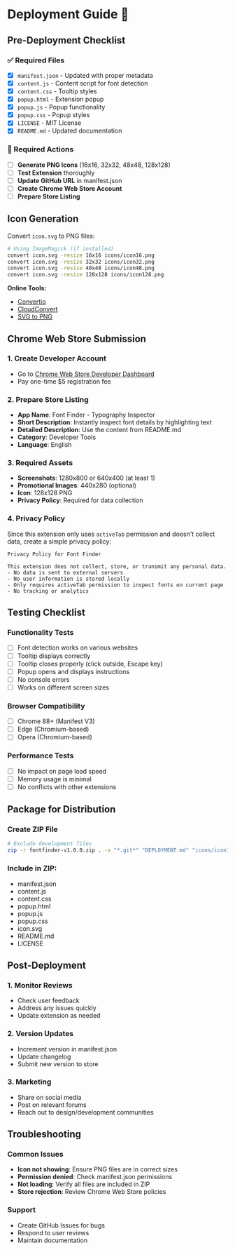 # Deployment Guide 🚀

## Pre-Deployment Checklist

### ✅ Required Files
- [x] `manifest.json` - Updated with proper metadata
- [x] `content.js` - Content script for font detection
- [x] `content.css` - Tooltip styles
- [x] `popup.html` - Extension popup
- [x] `popup.js` - Popup functionality
- [x] `popup.css` - Popup styles
- [x] `LICENSE` - MIT License
- [x] `README.md` - Updated documentation

### 🔧 Required Actions
- [ ] **Generate PNG Icons** (16x16, 32x32, 48x48, 128x128)
- [ ] **Test Extension** thoroughly
- [ ] **Update GitHub URL** in manifest.json
- [ ] **Create Chrome Web Store Account**
- [ ] **Prepare Store Listing**

## Icon Generation

Convert `icon.svg` to PNG files:

```bash
# Using ImageMagick (if installed)
convert icon.svg -resize 16x16 icons/icon16.png
convert icon.svg -resize 32x32 icons/icon32.png
convert icon.svg -resize 48x48 icons/icon48.png
convert icon.svg -resize 128x128 icons/icon128.png
```

**Online Tools:**
- [Convertio](https://convertio.co/svg-png/)
- [CloudConvert](https://cloudconvert.com/svg-to-png)
- [SVG to PNG](https://svgtopng.com/)

## Chrome Web Store Submission

### 1. Create Developer Account
- Go to [Chrome Web Store Developer Dashboard](https://chrome.google.com/webstore/devconsole/)
- Pay one-time $5 registration fee

### 2. Prepare Store Listing
- **App Name**: Font Finder - Typography Inspector
- **Short Description**: Instantly inspect font details by highlighting text
- **Detailed Description**: Use the content from README.md
- **Category**: Developer Tools
- **Language**: English

### 3. Required Assets
- **Screenshots**: 1280x800 or 640x400 (at least 1)
- **Promotional Images**: 440x280 (optional)
- **Icon**: 128x128 PNG
- **Privacy Policy**: Required for data collection

### 4. Privacy Policy
Since this extension only uses `activeTab` permission and doesn't collect data, create a simple privacy policy:

```
Privacy Policy for Font Finder

This extension does not collect, store, or transmit any personal data.
- No data is sent to external servers
- No user information is stored locally
- Only requires activeTab permission to inspect fonts on current page
- No tracking or analytics
```

## Testing Checklist

### Functionality Tests
- [ ] Font detection works on various websites
- [ ] Tooltip displays correctly
- [ ] Tooltip closes properly (click outside, Escape key)
- [ ] Popup opens and displays instructions
- [ ] No console errors
- [ ] Works on different screen sizes

### Browser Compatibility
- [ ] Chrome 88+ (Manifest V3)
- [ ] Edge (Chromium-based)
- [ ] Opera (Chromium-based)

### Performance Tests
- [ ] No impact on page load speed
- [ ] Memory usage is minimal
- [ ] No conflicts with other extensions

## Package for Distribution

### Create ZIP File
```bash
# Exclude development files
zip -r fontfinder-v1.0.0.zip . -x "*.git*" "DEPLOYMENT.md" "icons/icon16.png" "icons/icon32.png" "icons/icon48.png" "icons/icon128.png"
```

### Include in ZIP:
- manifest.json
- content.js
- content.css
- popup.html
- popup.js
- popup.css
- icon.svg
- README.md
- LICENSE

## Post-Deployment

### 1. Monitor Reviews
- Check user feedback
- Address any issues quickly
- Update extension as needed

### 2. Version Updates
- Increment version in manifest.json
- Update changelog
- Submit new version to store

### 3. Marketing
- Share on social media
- Post on relevant forums
- Reach out to design/development communities

## Troubleshooting

### Common Issues
- **Icon not showing**: Ensure PNG files are in correct sizes
- **Permission denied**: Check manifest.json permissions
- **Not loading**: Verify all files are included in ZIP
- **Store rejection**: Review Chrome Web Store policies

### Support
- Create GitHub Issues for bugs
- Respond to user reviews
- Maintain documentation 